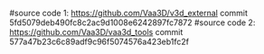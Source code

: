 #source code 1: https://github.com/Vaa3D/v3d_external   commit 5fd5079deb490fc8c2ac9d1008e6242897fc7872
#source code 2: https://github.com/Vaa3D/vaa3d_tools    commit 577a47b23c6c89adf9c96f5074576a423eb1fc2f 
              
